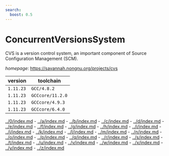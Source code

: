 ```yaml
---
search:
  boost: 0.5
---
```

# ConcurrentVersionsSystem

CVS is a version control system, an important component of  Source Configuration Management (SCM).

*homepage*: <https://savannah.nongnu.org/projects/cvs>

version | toolchain
--------|----------
``1.11.23`` | ``GCC/4.8.2``
``1.11.23`` | ``GCCcore/11.2.0``
``1.11.23`` | ``GCCcore/4.9.3``
``1.11.23`` | ``GCCcore/6.4.0``

[../0/index.md](0) - [../a/index.md](a) - [../b/index.md](b) - [../c/index.md](c) - [../d/index.md](d) - [../e/index.md](e) - [../f/index.md](f) - [../g/index.md](g) - [../h/index.md](h) - [../i/index.md](i) - [../j/index.md](j) - [../k/index.md](k) - [../l/index.md](l) - [../m/index.md](m) - [../n/index.md](n) - [../o/index.md](o) - [../p/index.md](p) - [../q/index.md](q) - [../r/index.md](r) - [../s/index.md](s) - [../t/index.md](t) - [../u/index.md](u) - [../v/index.md](v) - [../w/index.md](w) - [../x/index.md](x) - [../y/index.md](y) - [../z/index.md](z)

